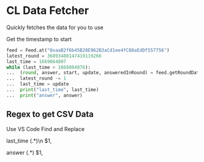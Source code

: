 # CL Data Fetcher

Quickly fetches the data for you to use

Get the timestamp to start

```python
feed = Feed.at("0xaaB2f6b45B28E962B3aCd1ee4fC88aEdDf557756")
latest_round = 36893488147419119266
last_time = 1669064807
while (last_time > 1668804876):
...  (round, answer, start, update, answeredInRound) = feed.getRoundData(latest_round)
...  latest_round -= 1
...  last_time = update
...  print("last_time", last_time)
...  print("answer", answer)
```

## Regex to get CSV Data

Use VS Code Find and Replace

last_time (.*)\n
$1,

answer (.*)
$1,